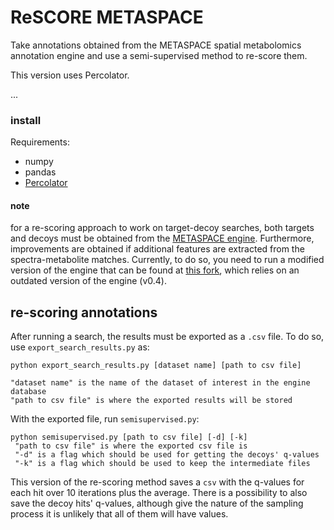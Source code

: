 # ReSCORE METASPACE

Take annotations obtained from the METASPACE spatial metabolomics annotation engine and use a semi-supervised method to re-score them.

This version uses Percolator.

...

### install

Requirements:
- numpy
- pandas
- [Percolator](https://github.com/percolator/percolator)

#### note
for a re-scoring approach to work on target-decoy searches, both targets and decoys must be obtained from the [METASPACE engine](https://github.com/METASPACE2020/sm-engine). Furthermore, improvements are obtained if additional features are extracted from the spectra-metabolite matches. Currently, to do so, you need to run a modified version of the engine that can be found at [this fork](https://github.com/anasilviacs/sm-engine/tree/extra_features), which relies on an outdated version of the engine (v0.4).

## re-scoring annotations

After running a search, the results must be exported as a `.csv` file. To do so, use `export_search_results.py` as:

```
python export_search_results.py [dataset name] [path to csv file]

"dataset name" is the name of the dataset of interest in the engine database
"path to csv file" is where the exported results will be stored
```

With the exported file, run `semisupervised.py`:

```
python semisupervised.py [path to csv file] [-d] [-k]
 "path to csv file" is where the exported csv file is
 "-d" is a flag which should be used for getting the decoys' q-values
 "-k" is a flag which should be used to keep the intermediate files
```

This version of the re-scoring method saves a `csv` with the q-values for each hit over 10 iterations plus the average. There is a possibility to also save the decoy hits' q-values, although give the nature of the sampling process it is unlikely that all of them will have values.
